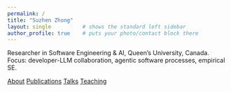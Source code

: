 ```yaml
---
permalink: /
title: "Suzhen Zhong"
layout: single          # shows the standard left sidebar
author_profile: true    # puts your photo/contact block there
---
```


<div class="home-wrapper">

<!-- <h1 class="home-title">Suzhen Zhong</h1> -->

<p class="home-tagline">
  Researcher in Software Engineering & AI, Queen’s University, Canada.<br>
  Focus: developer-LLM collaboration, agentic software processes, empirical SE.
</p>

<nav id="quick-nav" class="home-nav">
  <a href="/about/">About</a>
  <a href="/publications/">Publications</a>
  <a href="/talks/">Talks</a>
  <a href="/teaching/">Teaching</a>
</nav>

</div>
